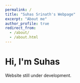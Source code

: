 ```yaml
---
permalink: /
title: "Suhas Srinath's Webpage"
excerpt: "About me"
author_profile: true
redirect_from: 
  - /about/
  - /about.html
---
```



Hi, I'm Suhas
======
Website still under development. 
